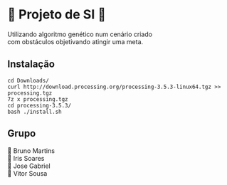 # 🤖 Projeto de SI 🤖
Utilizando algoritmo genético num cenário criado </br>
com obstáculos objetivando atingir uma meta.

## Instalação
```
cd Downloads/
curl http://download.processing.org/processing-3.5.3-linux64.tgz >> processing.tgz 
7z x processing.tgz
cd processing-3.5.3/
bash ./install.sh
```

## Grupo
💛 Bruno Martins </br> 
💜 Iris Soares </br>
💚 Jose Gabriel </br>
💙 Vitor Sousa </br>
